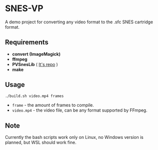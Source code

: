 # SNES-VP

A demo project for converting any video format to the .sfc SNES cartridge format.

## Requirements

- **convert (ImageMagick)**
- **ffmpeg**
- **PVSnesLib** ( [It's repo](https://github.com/alekmaul/pvsneslib) )
- **make**

## Usage

```bash
./build.sh video.mp4 frames
```

- `frame` - the amount of frames to compile.
- `video.mp4` - the video file, can be any format supported by FFmpeg.

## Note

Currently the bash scripts work only on Linux, no Windows version is planned, but WSL should work fine.